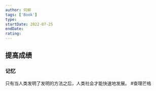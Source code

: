 ```yaml
---
author: 何柳
tags: ['Book']
type: 
startDate: 2022-07-25
endDate:
rating: 
---
```


## 提高成绩

### 记忆











































只有当人类发明了发明的方法之后，人类社会才能快速地发展。
#查理芒格 